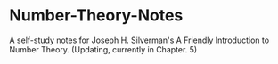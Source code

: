 # Number-Theory-Notes
A self-study notes for Joseph H. Silverman's A Friendly Introduction to Number Theory. 
(Updating, currently in Chapter. 5)
